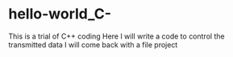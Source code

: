 # hello-world_C-
This is a trial of C++ coding 
Here I will write a code to control the transmitted data
I will come back with a file project 

